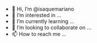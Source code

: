 - 👋 Hi, I’m @isaquemariano
- 👀 I’m interested in ...
- 🌱 I’m currently learning ...
- 💞️ I’m looking to collaborate on ...
- 📫 How to reach me ...

<!---
isaquemariano/isaquemariano is a ✨ special ✨ repository because its `README.md` (this file) appears on your GitHub profile.
You can click the Preview link to take a look at your changes.
--->
